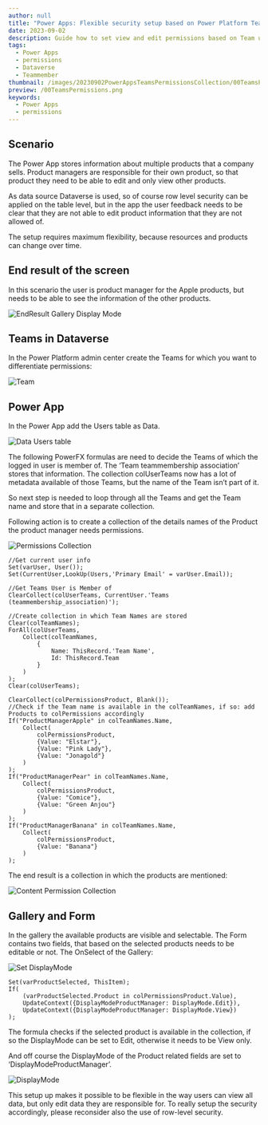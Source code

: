 ```yaml
---
author: null
title: "Power Apps: Flexible security setup based on Power Platform Teams"
date: 2023-09-02
description: Guide how to set view and edit permissions based on Team user is member of
tags:
  - Power Apps
  - permissions
  - Dataverse
  - Teammember
thumbnail: /images/20230902PowerAppsTeamsPermissionsCollection/00TeamsPermissions.png
preview: /00TeamsPermissions.png
keywords:
  - Power Apps
  - permissions
---
```



## Scenario

The Power App stores information about multiple products that a company sells. Product managers are responsible for their own product, so that product they need to be able to edit and only view other products. 

As data source Dataverse is used, so of course row level security can be applied on the table level, but in the app the user feedback needs to be clear that they are not able to edit product information that they are not allowed of.

The setup requires maximum flexibility, because resources and products can change over time.

## End result of the screen
In this scenario the user is product manager for the Apple products, but needs to be able to see the information of the other products.


![EndResult Gallery Display Mode](/images/20230902PowerAppsTeamsPermissionsCollection/1-EndresultGalleryDisplayMode.gif)


## Teams in Dataverse

In the Power Platform admin center create the Teams for which you want to differentiate permissions: 

![Team](/images/20230902PowerAppsTeamsPermissionsCollection/2-Team.png)


## Power App
In the Power App add the Users table as Data.


![Data Users table](/images/20230902PowerAppsTeamsPermissionsCollection/3-UsersTable.png)


The following PowerFX formulas are need to decide the Teams of which the logged in user is member of. The ‘Team teammembership association’ stores that information. The collection colUserTeams now has a lot of metadata available of those Teams, but the name of the Team isn’t part of it. 

So next step is needed to loop through all the Teams and get the Team name and store that in a separate collection.

Following action is to create a collection of the details names of the Product the product manager needs permissions. 

![Permissions Collection](/images/20230902PowerAppsTeamsPermissionsCollection/4-PermissionCollection.png)

````
//Get current user info
Set(varUser, User());
Set(CurrentUser,LookUp(Users,'Primary Email' = varUser.Email));

//Get Teams User is Member of
ClearCollect(colUserTeams, CurrentUser.'Teams (teammembership_association)');

//Create collection in which Team Names are stored
Clear(colTeamNames);
ForAll(colUserTeams,
    Collect(colTeamNames,
        {
            Name: ThisRecord.'Team Name',
            Id: ThisRecord.Team
        }
    )
);
Clear(colUserTeams);

ClearCollect(colPermissionsProduct, Blank());
//Check if the Team name is available in the colTeamNames, if so: add Products to colPermissions accordingly
If("ProductManagerApple" in colTeamNames.Name,
    Collect(
        colPermissionsProduct,
        {Value: "Elstar"},
        {Value: "Pink Lady"},
        {Value: "Jonagold"}
    )
);
If("ProductManagerPear" in colTeamNames.Name,
    Collect(
        colPermissionsProduct,
        {Value: "Comice"},
        {Value: "Green Anjou"}
    )
);
If("ProductManagerBanana" in colTeamNames.Name,
    Collect(
        colPermissionsProduct,
        {Value: "Banana"}
    )
);

`````


The end result is a collection in which the products are mentioned:


![Content Permission Collection](/images/20230902PowerAppsTeamsPermissionsCollection/5-ContentPermissionCollection.png)

## Gallery and Form
In the gallery the available products are visible and selectable. The Form contains two fields, that based on the selected products needs to be editable or not. 
The OnSelect of the Gallery:

![Set DisplayMode](/images/20230902PowerAppsTeamsPermissionsCollection/6-SetDisplaymode.png)

````
Set(varProductSelected, ThisItem);
If(
    (varProductSelected.Product in colPermissionsProduct.Value),
    UpdateContext({DisplayModeProductManager: DisplayMode.Edit}),
    UpdateContext({DisplayModeProductManager: DisplayMode.View})
);
````


The formula checks if the selected product is available in the collection, if so the DisplayMode can be set to Edit, otherwise it needs to be View only.

And off course the DisplayMode of the Product related fields are set to ‘DisplayModeProductManager’.

![DisplayMode](/images/20230902PowerAppsTeamsPermissionsCollection/7-Displaymode.png)

This setup up makes it possible to be flexible in the way users can view all data, but only edit data they are responsible for. To really setup the security accordingly, please reconsider also the use of row-level security.